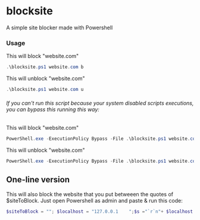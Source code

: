 # blocksite
A simple site blocker made with Powershell

### Usage
This will block "website.com"
```powershell
.\blocksite.ps1 website.com b
```
This will unblock "website.com"
```powershell
.\blocksite.ps1 website.com u
```

###### If you can't run this script because your system disabled scripts executions, you can bypass this running this way:

This will block "website.com"
```powershell
PowerShell.exe -ExecutionPolicy Bypass -File .\blocksite.ps1 website.com b
```

This will unblock "website.com"
```powershell
PowerShell.exe -ExecutionPolicy Bypass -File .\blocksite.ps1 website.com u
```

## One-line version
This will also block the website that you put betweeen the quotes of $siteToBlock. Just open Powershell as admin and paste & run this code:
```powershell
$siteToBlock = ""; $localhost = "127.0.0.1    ";$s ="`r`n"+ $localhost + $siteToBlock; Add-Content -Path "C:\Windows\System32\drivers\etc\hosts" -Value $s;
```
